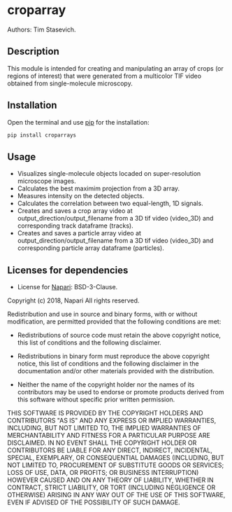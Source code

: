 # croparray
Authors: Tim Stasevich.

## Description
This module is intended for creating and manipulating an array of crops (or regions of interest) that were generated from a multicolor TIF video obtained from single-molecule microscopy.

## Installation

Open the terminal and use [pip](https://pip.pypa.io/en/stable/) for the installation:
```bash
pip install croparrays
```

## Usage
* Visualizes single-molecule objects locaded on super-resolution microscope images.
* Calculates the best maximim projection from a 3D array.
* Measures intensity on the detected objects.
* Calculates the correlation between two equal-length, 1D signals.
* Creates and saves a crop array video at output_direction/output_filename from a 3D tif video (video_3D) and corresponding track dataframe (tracks).
* Creates and saves a particle array video at output_direction/output_filename from a 3D tif video (video_3D) and corresponding particle array dataframe (particles). 


## Licenses for dependencies
- License for [Napari](https://github.com/napari/napari): BSD-3-Clause.

Copyright (c) 2018, Napari
All rights reserved.

Redistribution and use in source and binary forms, with or without
modification, are permitted provided that the following conditions are met:

* Redistributions of source code must retain the above copyright notice, this
  list of conditions and the following disclaimer.

* Redistributions in binary form must reproduce the above copyright notice,
  this list of conditions and the following disclaimer in the documentation
  and/or other materials provided with the distribution.

* Neither the name of the copyright holder nor the names of its
  contributors may be used to endorse or promote products derived from
  this software without specific prior written permission.

THIS SOFTWARE IS PROVIDED BY THE COPYRIGHT HOLDERS AND CONTRIBUTORS "AS IS"
AND ANY EXPRESS OR IMPLIED WARRANTIES, INCLUDING, BUT NOT LIMITED TO, THE
IMPLIED WARRANTIES OF MERCHANTABILITY AND FITNESS FOR A PARTICULAR PURPOSE ARE
DISCLAIMED. IN NO EVENT SHALL THE COPYRIGHT HOLDER OR CONTRIBUTORS BE LIABLE
FOR ANY DIRECT, INDIRECT, INCIDENTAL, SPECIAL, EXEMPLARY, OR CONSEQUENTIAL
DAMAGES (INCLUDING, BUT NOT LIMITED TO, PROCUREMENT OF SUBSTITUTE GOODS OR
SERVICES; LOSS OF USE, DATA, OR PROFITS; OR BUSINESS INTERRUPTION) HOWEVER
CAUSED AND ON ANY THEORY OF LIABILITY, WHETHER IN CONTRACT, STRICT LIABILITY,
OR TORT (INCLUDING NEGLIGENCE OR OTHERWISE) ARISING IN ANY WAY OUT OF THE USE
OF THIS SOFTWARE, EVEN IF ADVISED OF THE POSSIBILITY OF SUCH DAMAGE.

<!-- 
<img src= https://github.com/MunskyGroup/FISH_Processing/raw/main/docs/code_architecture.png alt="drawing" width="1200"/>
 -->